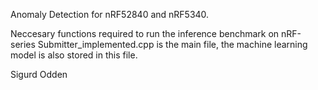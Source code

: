Anomaly Detection for nRF52840 and nRF5340. 

Neccesary functions required to run the inference benchmark on nRF-series
Submitter_implemented.cpp is the main file, the machine learning model is also stored in this file.

Sigurd Odden
